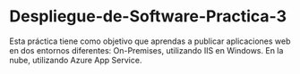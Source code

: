 # Despliegue-de-Software-Practica-3
Esta práctica tiene como objetivo que aprendas a publicar aplicaciones web en dos entornos diferentes:  On-Premises, utilizando IIS en Windows.  En la nube, utilizando Azure App Service.
